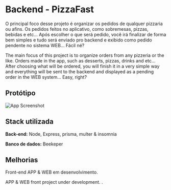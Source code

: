 # Backend - PizzaFast

O principal foco desse projeto é organizar os pedidos de qualquer pizzaria ou afins.
Os pedidos feitos no aplicativo, como sobremesas, pizzas, bebidas e etc...
Após escolher o que será pedido, você irá finalizar de forma bem simples e tudo será enviado pro backend e exibido como pedido pendente no sistema WEB... Fácil né?

The main focus of this project is to organize orders from any pizzeria or the like.
Orders made in the app, such as desserts, pizzas, drinks and etc...
After choosing what will be ordered, you will finish it in a very simple way and everything will be sent to the backend and displayed as a pending order in the WEB system... Easy, right? 
## Protótipo

![App Screenshot](https://i.imgur.com/aRYyA2q.png)


## Stack utilizada

**Back-end:** Node, Express, prisma, multer & insomnia

**Banco de dados:** Beekeper


## Melhorias

Front-end APP & WEB em desenvolvimento.

APP & WEB front project under development. .

